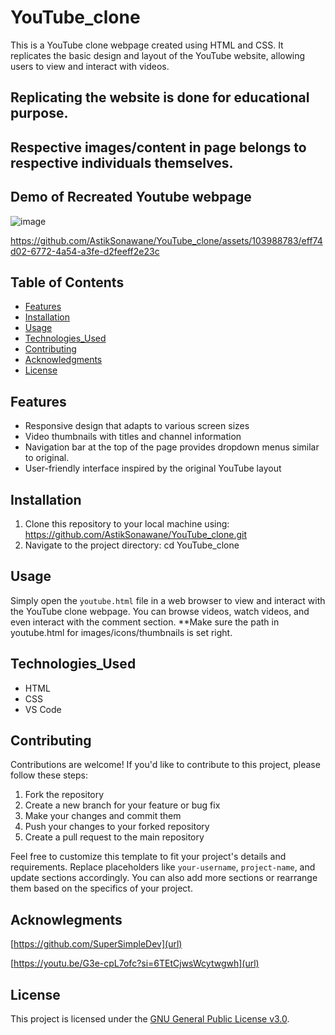 # YouTube_clone
This is a YouTube clone webpage created using HTML and CSS. It replicates the basic design and layout of the YouTube website, allowing users to view and interact with videos.
  
## Replicating the website is done for educational purpose.
## Respective images/content in page belongs to respective individuals themselves. 

## Demo of Recreated Youtube webpage

![image](https://github.com/AstikSonawane/YouTube_clone/assets/103988783/4f683b3e-c8e3-44ca-a615-86ba49946f08)



https://github.com/AstikSonawane/YouTube_clone/assets/103988783/eff74d02-6772-4a54-a3fe-d2feeff2e23c




## Table of Contents

- [Features](Features)
- [Installation](Installation)
- [Usage](Usage)
- [Technologies_Used](Technologies_Used)
- [Contributing](Contributing)
- [Acknowledgments](Acknowledgments)
- [License](License)

## Features

- Responsive design that adapts to various screen sizes
- Video thumbnails with titles and channel information
- Navigation bar at the top of the page provides dropdown menus similar to original.
- User-friendly interface inspired by the original YouTube layout

## Installation

1. Clone this repository to your local machine using:
   https://github.com/AstikSonawane/YouTube_clone.git
2. Navigate to the project directory:
   cd YouTube_clone

## Usage

Simply open the `youtube.html` file in a web browser to view and interact with the YouTube clone webpage. You can browse videos, watch videos, and even interact with the comment section.
**Make sure the path in youtube.html for images/icons/thumbnails is set right.

## Technologies_Used

- HTML
- CSS
- VS Code

## Contributing

Contributions are welcome! If you'd like to contribute to this project, please follow these steps:

1. Fork the repository
2. Create a new branch for your feature or bug fix
3. Make your changes and commit them
4. Push your changes to your forked repository
5. Create a pull request to the main repository


Feel free to customize this template to fit your project's details and requirements. Replace placeholders like `your-username`, `project-name`, and update sections accordingly. You can also add more sections or rearrange them based on the specifics of your project.

## Acknowlegments

[https://github.com/SuperSimpleDev](url)    

[https://youtu.be/G3e-cpL7ofc?si=6TEtCjwsWcytwgwh](url)

## License

This project is licensed under the [GNU General Public License v3.0](license).
